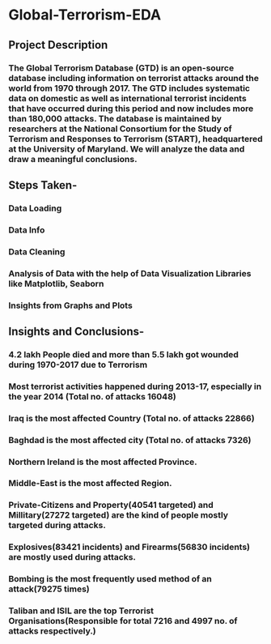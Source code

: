 # Global-Terrorism-EDA

## Project Description
### The Global Terrorism Database (GTD) is an open-source database including information on terrorist attacks around the world from 1970 through 2017. The GTD includes systematic data on domestic as well as international terrorist incidents that have occurred during this period and now includes more than 180,000 attacks. The database is maintained by researchers at the National Consortium for the Study of Terrorism and Responses to Terrorism (START), headquartered at the University of Maryland. We will analyze the data and draw a meaningful conclusions.

## Steps Taken-
### Data Loading
### Data Info
### Data Cleaning
### Analysis of Data with the help of Data Visualization Libraries like Matplotlib, Seaborn
### Insights from Graphs and Plots

## Insights and Conclusions-
###  4.2 lakh People died and more than 5.5 lakh got wounded during 1970-2017 due to Terrorism 
### Most terrorist activities happened during 2013-17, especially in the year 2014 (Total no. of attacks 16048)       
### Iraq is the most affected Country (Total no. of attacks 22866)     
### Baghdad is the most affected city (Total no. of attacks 7326)     
### Northern Ireland is the most affected Province.      
### Middle-East is the most affected Region.        
### Private-Citizens and Property(40541 targeted) and Millitary(27272 targeted) are the kind of people mostly targeted during attacks.                 
### Explosives(83421 incidents) and Firearms(56830 incidents) are mostly used during attacks.
### Bombing is the most frequently used method of an attack(79275 times)
### Taliban and ISIL are the top Terrorist Organisations(Responsible for total 7216 and 4997 no. of attacks respectively.)
